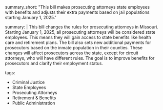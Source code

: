 summary_short: "This bill makes prosecuting attorneys state employees with benefits and adjusts their extra payments based on jail populations starting January 1, 2025."

summary: |
  This bill changes the rules for prosecuting attorneys in Missouri. Starting January 1, 2025, all prosecuting attorneys will be considered state employees. This means they will gain access to state benefits like health care and retirement plans. The bill also sets new additional payments for prosecutors based on the inmate population in their counties. These changes will affect prosecutors across the state, except for circuit attorneys, who will have different rules. The goal is to improve benefits for prosecutors and clarify their employment status.

tags:
  - Criminal Justice
  - State Employees
  - Prosecuting Attorneys
  - Retirement & Benefits
  - Public Administration
